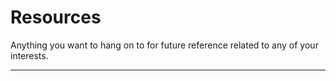 # Resources
Anything you want to hang on to for future reference related to any of your interests. 

---


